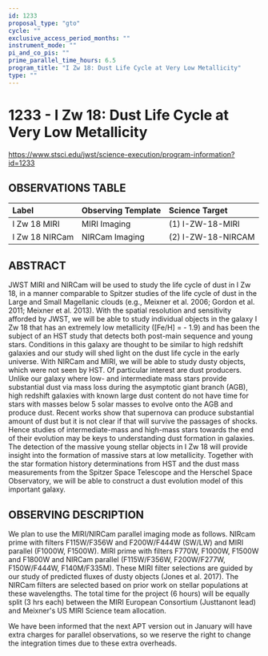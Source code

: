 ```yaml
---
id: 1233
proposal_type: "gto"
cycle: ""
exclusive_access_period_months: ""
instrument_mode: ""
pi_and_co_pis: ""
prime_parallel_time_hours: 6.5
program_title: "I Zw 18: Dust Life Cycle at Very Low Metallicity"
type: ""
---
```

# 1233 - I Zw 18: Dust Life Cycle at Very Low Metallicity
https://www.stsci.edu/jwst/science-execution/program-information?id=1233
## OBSERVATIONS TABLE
| Label          | Observing Template | Science Target     |
| :------------- | :----------------- | :----------------- |
| I Zw 18 MIRI   | MIRI Imaging       | (1) I-ZW-18-MIRI   |
| I Zw 18 NIRCam | NIRCam Imaging     | (2) I-ZW-18-NIRCAM |

## ABSTRACT

JWST MIRI and NIRCam will be used to study the life cycle of dust in I Zw 18, in a manner comparable to Spitzer studies of the life cycle of dust in the Large and Small Magellanic clouds (e.g., Meixner et al. 2006; Gordon et al. 2011; Meixner et al. 2013). With the spatial resolution and sensitivity afforded by JWST, we will be able to study individual objects in the galaxy I Zw 18 that has an extremely low metallicity ([Fe/H] = - 1.9) and has been the subject of an HST study that detects both post-main sequence and young stars. Conditions in this galaxy are thought to be similar to high redshift galaxies and our study will shed light on the dust life cycle in the early universe. With NIRCam and MIRI, we will be able to study dusty objects, which were not seen by HST. Of particular interest are dust producers. Unlike our galaxy where low- and intermediate mass stars provide substantial dust via mass loss during the asymptotic giant branch (AGB), high redshift galaxies with known large dust content do not have time for stars with masses below 5 solar masses to evolve onto the AGB and produce dust. Recent works show that supernova can produce substantial amount of dust but it is not clear if that will survive the passages of shocks. Hence studies of intermediate-mass and high-mass stars towards the end of their evolution may be keys to understanding dust formation in galaxies. The detection of the massive young stellar objects in I Zw 18 will provide insight into the formation of massive stars at low metallicity. Together with the star formation history determinations from HST and the dust mass measurements from the Spitzer Space Telescope and the Herschel Space Observatory, we will be able to construct a dust evolution model of this important galaxy.

## OBSERVING DESCRIPTION

We plan to use the MIRI/NIRCam parallel imaging mode as follows. NIRcam prime with filters F115W/F356W and F200W/F444W (SW/LW) and MIRI parallel (F1000W, F1500W). MIRI prime with filters F770W, F1000W, F1500W and F1800W and NIRCam parallel (F115W/F356W, F200W/F277W, F150W/F444W, F140M/F335M). These MIRI filter selections are guided by our study of predicted fluxes of dusty objects (Jones et al. 2017). The NIRCam filters are selected based on prior work on stellar populations at these wavelengths. The total time for the project (6 hours) will be equally split (3 hrs each) between the MIRI European Consortium (Justtanont lead) and Meixner's US MIRI Science team allocation.

We have been informed that the next APT version out in January will have extra charges for parallel observations, so we reserve the right to change the integration times due to these extra overheads.
